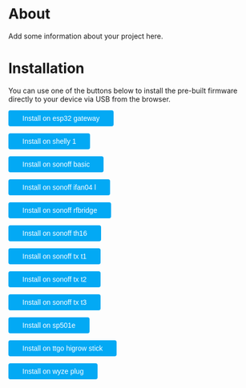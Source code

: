 # About
<script type="module" src="https://unpkg.com/esp-web-tools@5.2.0/dist/web/install-button.js?module"></script>
<style>
    button:hover {
    box-shadow: rgb(0 0 0 / 14%) 0px 4px 8px 0px, rgb(0 0 0 / 12%) 0px 1px 7px 0px, rgb(0 0 0 / 20%) 0px 3px 1px -1px;
    }
    button {
        position: relative;
        cursor: pointer;
        font-size: 14px;
        padding: 8px 28px;
        color: var(--esp-tools-button-text-color, #fff);
        background-color: var(--esp-tools-button-color, #03a9f4);
        border: none;
        border-radius: 4px;
        
</style>
Add some information about your project here.

# Installation

You can use one of the buttons below to install the pre-built firmware directly to your device via USB from the browser.




<p><esp-web-install-button manifest='./esp32-gateway-esp32/manifest.json'><button slot=activate>Install on esp32 gateway</button></esp-web-install-button></p>
<p><esp-web-install-button manifest='./shelly-1-esp8266/manifest.json'><button slot=activate>Install on shelly 1</button></esp-web-install-button></p>
<p><esp-web-install-button manifest='./sonoff-basic-esp8266/manifest.json'><button slot=activate>Install on sonoff basic</button></esp-web-install-button></p>
<p><esp-web-install-button manifest='./sonoff-ifan04-l-esp8266/manifest.json'><button slot=activate>Install on sonoff ifan04 l</button></esp-web-install-button></p>
<p><esp-web-install-button manifest='./sonoff-rfbridge-esp8266/manifest.json'><button slot=activate>Install on sonoff rfbridge</button></esp-web-install-button></p>
<p><esp-web-install-button manifest='./sonoff-th16-esp8266/manifest.json'><button slot=activate>Install on sonoff th16</button></esp-web-install-button></p>
<p><esp-web-install-button manifest='./sonoff-tx-t1-esp8266/manifest.json'><button slot=activate>Install on sonoff tx t1</button></esp-web-install-button></p>
<p><esp-web-install-button manifest='./sonoff-tx-t2-esp8266/manifest.json'><button slot=activate>Install on sonoff tx t2</button></esp-web-install-button></p>
<p><esp-web-install-button manifest='./sonoff-tx-t3-esp8266/manifest.json'><button slot=activate>Install on sonoff tx t3</button></esp-web-install-button></p>
<p><esp-web-install-button manifest='./sp501e-esp8266/manifest.json'><button slot=activate>Install on sp501e</button></esp-web-install-button></p>
<p><esp-web-install-button manifest='./ttgo-higrow-stick-esp32/manifest.json'><button slot=activate>Install on ttgo higrow stick</button></esp-web-install-button></p>
<p><esp-web-install-button manifest='./wyze-plug-esp8266/manifest.json'><button slot=activate>Install on wyze plug</button></esp-web-install-button></p>
